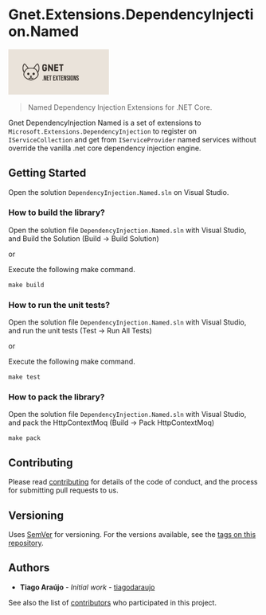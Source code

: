 # Gnet.Extensions.DependencyInjection.Named

<img src="logos/Gnet-banner.png" width="40%" height="40%">

> Named Dependency Injection Extensions for .NET Core.

Gnet DependencyInjection Named is a set of extensions to `Microsoft.Extensions.DependencyInjection` to register on `IServiceCollection` and get from `IServiceProvider` named services without override the vanilla .net core dependency injection engine.

## Getting Started

Open the solution `DependencyInjection.Named.sln` on Visual Studio.

### How to build the library?

 Open the solution file `DependencyInjection.Named.sln` with Visual Studio, and Build the Solution (Build -> Build Solution)

 or

 Execute the following make command.
 ```
 make build
 ```

 ### How to run the unit tests?

 Open the solution file `DependencyInjection.Named.sln` with Visual Studio, and run the unit tests (Test -> Run All Tests)

 or

 Execute the following make command.
 ```
 make test
 ```

 ### How to pack the library?

 Open the solution file `DependencyInjection.Named.sln` with Visual Studio, and pack the HttpContextMoq (Build -> Pack HttpContextMoq)

  ```
 make pack
 ```

 ## Contributing

Please read [contributing](CONTRIBUTING.md) for details of the code of conduct, and the process for submitting pull requests to us.

## Versioning

Uses [SemVer](http://semver.org/) for versioning. For the versions available, see the [tags on this repository][tags].

[tags]: https://github.com/tiagodaraujo/Gnet.Extensions.DependencyInjection.Named/tags

## Authors

* **Tiago Araújo** - *Initial work* - [tiagodaraujo](https://github.com/tiagodaraujo)

See also the list of [contributors](https://github.com/tiagodaraujo/Gnet.Extensions.DependencyInjection.Named/contributors) who participated in this project.